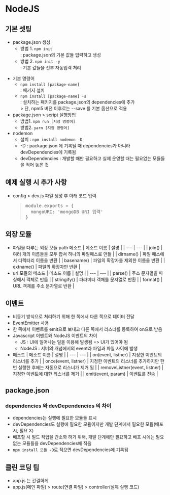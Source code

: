 # NodeJS

## 기본 셋팅
* package.json 생성
  * 방법 1. <code>npm init </code>
    <br>: package.json의 기본 값들 입력하고 생성
  * 방법 2. <code>npm init -y</code>
    <br>: 기본 값들을 전부 자동입력 처리
  > </pre>
* 기본 명령어
  * <code>npm install [package-name]</code> 
    <br>: 패키지 설치
  * <code>npm install [package-name] -s</code> 
    <br>: 설치하는 패키지를 package.json의 dependencies에 추가
    <br>> 단, npm5 버전 이후로는 --save 를 기본 옵션으로 적용
* package.json > script 실행방법
  * 방법1. <code>npm run [지정 명령어]</code>
  * 방법2. <code>yarn [지정 명령어]</code>
* nodemon
  * 설치 : <code>npm install nodemon -D</code>
  * -D : package.json 에 기록될 때 dependencies가 아니라 devDependencies에 기록됨
  * devDependencies : 개발할 때만 필요하고 실제 운영할 때는 필요없는 모듈들을 적어 놓은 것

## 예제 실행 시 추가 사항
* config > dev.js 파일 생성 후 아래 코드 입력
  > <pre>
  > module.exports = {
  >   mongoURI: 'mongoDB URI 입력'
  > }
  > </pre>

## 외장 모듈
* 파일을 다루는 외장 모듈 path 메소드
  | 메소드 이름 | 설명 |
  | --- | --- |
  | join() | 여러 개의 이름들을 모두 합쳐 하나의 파일패스로 만듦 |
  | dirname() | 파일 패스에서 디렉터리 이름을 반환 |
  | basename() | 파일의 확장자를 제외한 이름을 반환 |
  | extname() | 파일의 확장자만 반환 |
* url 모듈의 메소드
  | 메소드 이름 | 설명 |
  | --- | --- |
  | parse() | 주소 문자열을 파싱해서 객체로 만듬 |
  | stringify() | 파라미터 객체를 문자열로 반환 |
  | format() | URL 객체를 주소 문자열로 반환 |

## 이벤트
* 비동기 방식으로 처리하기 위해 한 쪽에서 다른 쪽으로 데이터 전달
* EventEmitter 사용
* 한 쪽에서 이벤트를 emit으로 보내고 다른 쪽에서 리스너를 등록하여 on으로 받음
* Javascript 이벤트와 NodeJS 이벤트의 차이
  * JS : UI에 일어나는 일을 이용해 발생됨 => UI가 있어야 됨
  * NodeJS : 서버의 개념에서의 event라 파일과 파일 사이에 발생
* 메소드
  | 메소드 이름 | 설명 |
  | --- | --- |
  | on(event, listner) | 지정한 이벤트의 리스너를 추가 |
  | once(event, listner) | 지정한 이벤트의 리스너를 추가하지만 한 번 실행한 후에는 자동으로 리스너가 제거 됨 |
  | removeListner(event, listner) | 지정한 이벤트에 대한 리스너를 제거 |
  | emit(event, param) | 이벤트를 전송 |

## package.json
### dependencies 와 devDependencies 의 차이
* dependencies는 실행에 필요한 모듈들 표시
* devDependencies도 실행에 필요한 모듈이지만 개발 단계에서 필요한 모듈(배포 시, 필요 X)
* 배포할 시 빌드 작업을 간소화 하기 위해, 개발 단계에만 필요하고 배포 시에는 필요없는 모듈들을 devDependencies에 적음
* <code>npm install 모듈 -D</code>로 적으면 devDependencies에 기록됨

## 클린 코딩 팁
* app.js 는 간결하게
* app.js(메인 파일) > route(연결 파일) > controller(실제 실행 코드)